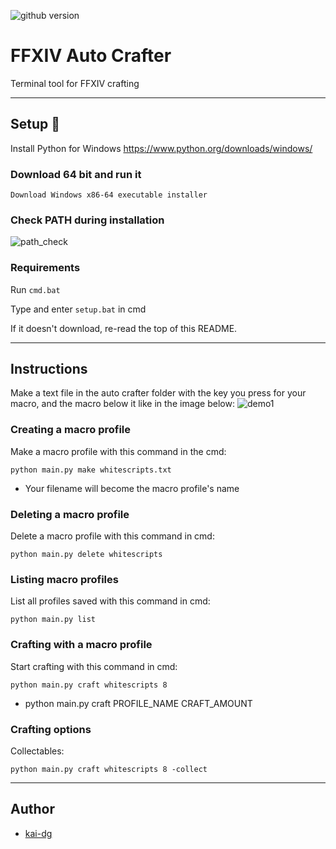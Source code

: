![github version](https://d25lcipzij17d.cloudfront.net/badge.svg?id=gh&type=6&v=2.0.0&x2=0)
# FFXIV Auto Crafter
Terminal tool for FFXIV crafting

---

## Setup :wrench:
Install Python for Windows
https://www.python.org/downloads/windows/

### Download 64 bit and run it
```Download Windows x86-64 executable installer```

### Check PATH during installation
![path_check](../assets/pythonpathcheck.PNG)

### Requirements
Run `cmd.bat`

Type and enter `setup.bat` in cmd

If it doesn't download, re-read the top of this README.

---

## Instructions
Make a text file in the auto crafter folder with the key you press for your macro, and the macro below it like in the image below:
![demo1](../assets/demo1.PNG)

### Creating a macro profile
Make a macro profile with this command in the cmd:
```
python main.py make whitescripts.txt
```
* Your filename will become the macro profile's name

### Deleting a macro profile
Delete a macro profile with this command in cmd:
```
python main.py delete whitescripts
```

### Listing macro profiles
List all profiles saved with this command in cmd:
```
python main.py list
```

### Crafting with a macro profile
Start crafting with this command in cmd:
```
python main.py craft whitescripts 8
```
* python main.py craft PROFILE_NAME CRAFT_AMOUNT


### Crafting options
Collectables:
```
python main.py craft whitescripts 8 -collect
```

---

## Author
* [kai-dg](https://github.com/kai-dg)
